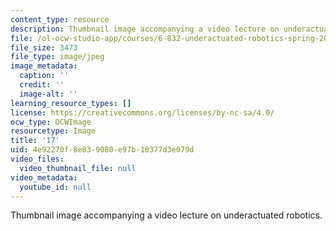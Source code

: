 ```yaml
---
content_type: resource
description: Thumbnail image accompanying a video lecture on underactuated robotics.
file: /ol-ocw-studio-app/courses/6-832-underactuated-robotics-spring-2009/4e92270f8e839080e97b10377d3e079d_17.jpg
file_size: 3473
file_type: image/jpeg
image_metadata:
  caption: ''
  credit: ''
  image-alt: ''
learning_resource_types: []
license: https://creativecommons.org/licenses/by-nc-sa/4.0/
ocw_type: OCWImage
resourcetype: Image
title: '17'
uid: 4e92270f-8e83-9080-e97b-10377d3e079d
video_files:
  video_thumbnail_file: null
video_metadata:
  youtube_id: null
---
```

Thumbnail image accompanying a video lecture on underactuated robotics.